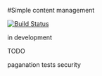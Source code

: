 #Simple content management

[![Build Status](https://travis-ci.org/mssimi/ContentManagementBundle.svg?branch=master)](https://travis-ci.org/mssimi/ContentManagementBundle)

in development

TODO

paganation
tests
security
